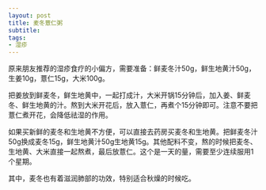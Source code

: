 ```yaml
---
layout: post
title: 麦冬薏仁粥 
subtitle: 
tags:
- 湿疹
---
```


原来朋友推荐的湿疹食疗的小偏方，需要准备：鲜麦冬汁50g，鲜生地黄汁50g，生姜10g，薏仁15g，大米100g。

把姜放到鲜麦冬，鲜生地黄中，一起打成汁，大米开锅15分钟后，加入姜、鲜麦冬、鲜生地黄的汁。熬到大米开花后，放入薏仁，再煮个15分钟即可。注意不要把薏仁煮开花，会降低祛湿的作用。

如果买新鲜的麦冬和生地黄不方便，可以直接去药房买麦冬和生地黄。把鲜麦冬汁50g换成麦冬15g，鲜生地黄汁50g生地黄15g。其他配料不变，熬的时候把麦冬、生地黄、大米直接一起熬煮，最后放薏仁。这个是一天的量，需要至少连续服用1个星期。

其中，麦冬也有着滋润肺部的功效，特别适合秋燥的时候吃。



